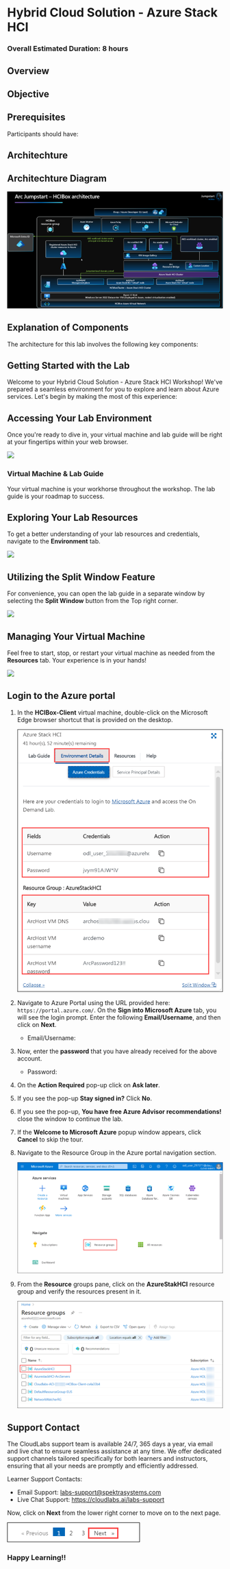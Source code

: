 # Hybrid Cloud Solution - Azure Stack HCI

### Overall Estimated Duration: 8 hours

## Overview



## Objective



## Prerequisites

Participants should have:



## Architechture



## Architechture Diagram

![](./media/hci24-overview-2.png)

## Explanation of Components

The architecture for this lab involves the following key components:



## Getting Started with the Lab
 
Welcome to your Hybrid Cloud Solution - Azure Stack HCI Workshop! We've prepared a seamless environment for you to explore and learn about Azure services. Let's begin by making the most of this experience:
 
## Accessing Your Lab Environment

Once you're ready to dive in, your virtual machine and lab guide will be right at your fingertips within your web browser.

  ![](../media/labguide.png)

### Virtual Machine & Lab Guide
 
Your virtual machine is your workhorse throughout the workshop. The lab guide is your roadmap to success.
 
## Exploring Your Lab Resources
 
To get a better understanding of your lab resources and credentials, navigate to the **Environment** tab.
 
  ![](../media/env01.png)
 
## Utilizing the Split Window Feature
 
For convenience, you can open the lab guide in a separate window by selecting the **Split Window** button from the Top right corner.
 
  ![](../media/split01.png)
 
## Managing Your Virtual Machine
 
Feel free to start, stop, or restart your virtual machine as needed from the **Resources** tab. Your experience is in your hands!

  ![](../media/resourses.png)

## Login to the Azure portal

1. In the **HCIBox-Client** virtual machine, double-click on the Microsoft Edge browser shortcut that is provided on the desktop.
  
   ![](media/hci-env2.png "Select Azure Portal")
    
1. Navigate to Azure Portal using the URL provided here: `https://portal.azure.com/`. On the **Sign into Microsoft Azure** tab, you will see the login prompt. Enter the following **Email/Username**, and then click on **Next**. 
      
   * Email/Username: **<inject key="AzureAdUserEmail"></inject>**
   
1. Now, enter the **password** that you have already received for the above account.
      
   * Password: **<inject key="AzureAdUserPassword"></inject>**

1. On the **Action Required** pop-up click on **Ask later**.     

1. If you see the pop-up **Stay signed in?** Click **No**.

1. If you see the pop-up, **You have free Azure Advisor recommendations!** close the window to continue the lab.

1. If the **Welcome to Microsoft Azure** popup window appears, click **Cancel** to skip the tour.

1. Navigate to the Resource Group in the Azure portal navigation section.

   ![](.././media/navigate-resource-group.png "Select Resource Group from Navigate Option")

1. From the **Resource** groups pane, click on the **AzureStakHCI** resource group and verify the resources present in it.

   ![](media/azurestackhci-rg.png "Select Azure Stack HCI Resource Group")


## Support Contact
 
The CloudLabs support team is available 24/7, 365 days a year, via email and live chat to ensure seamless assistance at any time. We offer dedicated support channels tailored specifically for both learners and instructors, ensuring that all your needs are promptly and efficiently addressed.

Learner Support Contacts:
- Email Support: labs-support@spektrasystems.com
- Live Chat Support: https://cloudlabs.ai/labs-support

Now, click on **Next** from the lower right corner to move on to the next page.

![](../media/lab-next.png)

### Happy Learning!!
